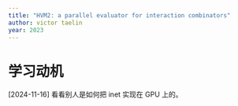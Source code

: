 ```yaml
---
title: "HVM2: a parallel evaluator for interaction combinators"
author: victor taelin
year: 2023
---
```


# 学习动机

[2024-11-16]
看看别人是如何把 inet 实现在 GPU 上的。
